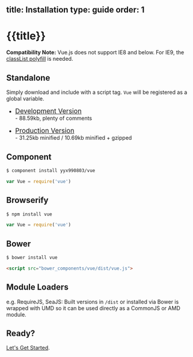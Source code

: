 title: Installation
type: guide
order: 1
---

# {{title}}

**Compatibility Note:** Vue.js does not support IE8 and below. For IE9, the [classList polyfill](https://github.com/remy/polyfills/blob/master/classList.js) is needed.

## Standalone

Simply download and include with a script tag. `Vue` will be registered as a global variable.

- <a style="font-size:1.25em" href="https://raw.github.com/yyx990803/vue/v0.7.5/dist/vue.js" download>Development Version</a> <br> - 88.59kb, plenty of comments

- <a style="font-size:1.25em" href="https://raw.github.com/yyx990803/vue/v0.7.5/dist/vue.min.js" download>Production Version</a> <br> - 31.25kb minified / 10.69kb minified + gzipped

## Component

``` bash
$ component install yyx990803/vue
```
```js
var Vue = require('vue')
```

## Browserify

``` bash
$ npm install vue
```
```js
var Vue = require('vue')
```

## Bower

``` bash
$ bower install vue
```

``` html
<script src="bower_components/vue/dist/vue.js">
```

## Module Loaders

e.g. RequireJS, SeaJS: Built versions in `/dist` or installed via Bower is wrapped with UMD so it can be used directly as a CommonJS or AMD module.

## Ready?

[Let's Get Started](/guide/getting-started.html).